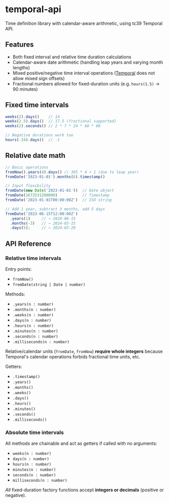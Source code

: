 # temporal-api

Time definition library with calendar-aware arithmetic, using tc39 Temporal API.

## Features

- Both fixed interval and relative time duration calculations
- Calendar-aware date arithmetic (handling leap years and varying month lengths)
- Mixed positive/negative time interval operations ([Temporal](https://www.npmjs.com/package/@js-temporal/polyfill) does not allow mixed sign offsets)
- Fractional numbers allowed for fixed-duration units (e.g. `hours(1.5)` -> 90 minutes)

## Fixed time intervals

```typescript
weeks(2).days()    // 14
weeks(2.5).days()  // 17.5 (fractional supported)
weeks(2).seconds() // 2 * 7 * 24 * 60 * 60

// Negative durations work too
hours(-24).days()  // -1
```

## Relative date math

```typescript
// Basic operations
fromNow().years(4).days() // 365 * 4 + 1 (due to leap year)
fromDate('2023-01-01').months(6).timestamp()

// Input flexibility
fromDate(new Date('2023-01-01'))  // Date object
fromDate(1672531200000)           // Timestamp  
fromDate('2023-01-01T00:00:00Z')  // ISO string

// Add 1 year, subtract 3 months, add 5 days
fromDate('2023-06-15T12:00:00Z')
  .years(1)     // → 2024-06-15
  .months(-3)   // → 2024-03-15  
  .days(5);     // → 2024-03-20
```

## API Reference

### Relative time intervals

Entry points:

- `fromNow()`
- `fromDate(string | Date | number)`

Methods:

- `.years(n : number)`
- `.months(n : number)`
- `.weeks(n : number)`
- `.days(n : number)`
- `.hours(n : number)`
- `.minutes(n : number)`
- `.seconds(n : number)`
- `.milliseconds(n : number)`

Relative/calendar units (`fromDate`, `fromNow`) **require whole integers** because Temporal's calendar operations forbids fractional time units, etc.

Getters:

- `.timestamp()`
- `.years()`
- `.months()`
- `.weeks()`
- `.days()`
- `.hours()`
- `.minutes()`
- `.seconds()`
- `.milliseconds()`

### Absolute time intervals

All methods are chainable and act as getters if called with no arguments:

- `weeks(n : number)`
- `days(n : number)`
- `hours(n : number)`
- `minutes(n : number)`
- `seconds(n : number)`
- `milliseconds(n : number)`

_All_ fixed-duration factory functions accept **integers or decimals** (positive or negative).